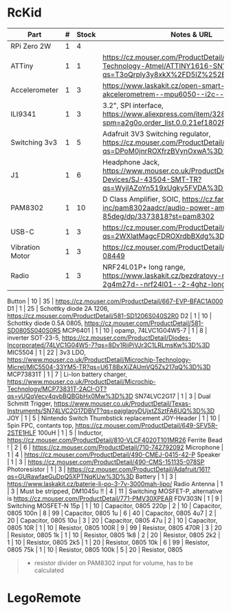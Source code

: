 # RcKid

Part            | #  | Stock | Notes & URL
----------------|----|-------|----------------------------------------------------------------------------
RPi Zero 2W     | 1  | 4     |
ATTiny          | 1  | 1     | https://cz.mouser.com/ProductDetail/Microchip-Technology-Atmel/ATTINY1616-SN?qs=T3oQrply3y8xkX%2FD5IZ%252BPQ%3D%3D
Accelerometer   | 1  | 3     | https://www.laskakit.cz/open-smart-gyroskop-s-akcelerometrem--mpu6050--i2c--6-axis/
ILI9341         | 1  | 3     | 3.2", SPI interface, https://www.aliexpress.com/item/32861524235.html?spm=a2g0o.order_list.0.0.21ef1802FIsxYt
Switching 3v3   | 1  | 5     | Adafruit 3V3 Switching regulator, https://cz.mouser.com/ProductDetail/Adafruit/4711?qs=DPoM0jnrROXfrzBVynOxwA%3D%3D
J1              | 1  | 6     | Headphone Jack, https://www.mouser.co.uk/ProductDetail/CUI-Devices/SJ-43504-SMT-TR?qs=WyjlAZoYn519xUgky5FVDA%3D%3D
PAM8302         | 1  | 10 | D Class Amplifier, SOIC, https://cz.farnell.com/diodes-inc/pam8302aadcr/audio-power-amp-d-40-to-85deg/dp/3373818?st=pam8302
USB-C           | 1  | 3  | https://cz.mouser.com/ProductDetail/Adafruit/4090?qs=2WXlatMagcFDROXrdbBXdg%3D%3D
Vibration Motor | 1  | 3  | https://cz.mouser.com/ProductDetail/474-ROB-08449
Radio           | 1  | 3  | NRF24L01P+ long range, https://www.laskakit.cz/bezdratovy-modul-e01-2g4m27d--nrf24l01--2-4ghz-long-range/







Button          | 10 | 35 | https://cz.mouser.com/ProductDetail/667-EVP-BFAC1A000
D1              | 1  | 25 | Schottky diode 2A 1206, https://cz.mouser.com/ProductDetail/581-SD1206S040S2R0
D2              | 1  | 10 | Schottky diode 0.5A 0805, https://cz.mouser.com/ProductDetail/581-SD0805S040S0R5
MCP6401         | 1  | 10 | opamp, 
74LVC1G04W5-7   | 1  | 8  | inverter SOT-23-5, https://cz.mouser.com/ProductDetail/Diodes-Incorporated/74LVC1G04W5-7?qs=8Dv1RiiPiVJr3C1LRLmsKw%3D%3D
MIC5504         | 1  | 22 | 3v3 LDO, https://www.mouser.co.uk/ProductDetail/Microchip-Technology-Micrel/MIC5504-33YM5-TR?qs=U6T8BxXiZAUmVQ5Zs217qQ%3D%3D
MCP73831T       | 1  | 7  | Li-Ion battery charger, https://www.mouser.co.uk/ProductDetail/Microchip-Technology/MCP73831T-2ACI-OT?qs=yUQqVecv4qvbBQBGbHx0Mw%3D%3D
SN74LVC2G17     | 1  | 3  | Dual Schmitt Trigger, https://www.mouser.co.uk/ProductDetail/Texas-Instruments/SN74LVC2G17DBVT?qs=pajgIaoyDUjxtZSztFA6UQ%3D%3D
JOY             | 1  | 5  | Nintendo Switch Thumbstick replacement
JOY-Header      | 1  | 10 | 5pin FPC, contants top, https://cz.mouser.com/ProductDetail/649-SFV5R-2STE1HLF
100uH           | 1  | 5  | Inductor, https://cz.mouser.com/ProductDetail/810-VLCF4020T101MR26
Ferrite Bead  ! | 2  | 6  | https://cz.mouser.com/ProductDetail/710-742792092
Microphone      | 1  | 4  | https://cz.mouser.com/ProductDetail/490-CMEJ-0415-42-P
Speaker         | 1  | 3  | https://cz.mouser.com/ProductDetail/490-CMS-151135-078SP
Photoresistor   | 1  | 3  | https://cz.mouser.com/ProductDetail/Adafruit/161?qs=GURawfaeGuDpQ5XPTNqKUw%3D%3D
Battery         | 1  | 3  | https://www.laskakit.cz/baterie-li-po-3-7v-3000mah-lipo/
Radio Antenna   | 1  | 3  | Must be stripped, 
DM1045u      !! | 4  | 11 | Switching MOSFET-P, alternative is https://cz.mouser.com/ProductDetail/771-PMV30XPEAR
FDV303N         | 1  | 9  | Switching MOSFET-N
15p             | 1  | 10 | Capacitor, 0805
220p            | 2  | 10 | Capacitor, 0805
100n            | 8  | 99 | Capacitor, 0805
1u              | 6  | 40 | Capacitor, 0805
4u7             | 2  | 20 | Capacitor, 0805
10u             | 3  | 20 | Capacitor, 0805
47u             | 2  | 10 | Capacitor, 0805
10R             | 1  | 10 | Resistor, 0805
100R            | 9  | 99 | Resistor, 0805
470R            | 3  | 20 | Resistor, 0805
1k              | 1  | 10 | Resistor, 0805
1k8             | 2  | 20 | Resistor, 0805
2k2             | 1  | 10 | Resistor, 0805
2k5             | 1  | 20 | Resistor, 0805
10k             | 6  | 99 | Resistor, 0805
75k             | 1  | 10 | Resistor, 0805
100k            | 5  | 20 | Resistor, 0805

> + resistor divider on PAM8302 input for volume, has to be calculated 

# LegoRemote
